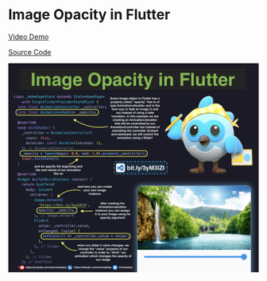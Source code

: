 # Image Opacity in Flutter

[Video Demo](https://youtu.be/94-cWk_bQbw)

[Source Code](image-opacity-in-flutter.dart)

![](image-opacity-in-flutter.jpg)
